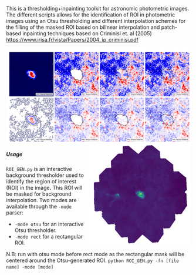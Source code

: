This is a thresholding+inpainting toolkit for astronomic photometric images. The different scripts allows for the identification of ROI in photometric images using an Otsu thresholding and different interpolation schemes for the filling of the masked ROI based on bilinear interpolation and patch-based inpainting techniques based on Criminisi et. al (2005) https://www.irisa.fr/vista/Papers/2004_ip_criminisi.pdf 

![Comparision](/images/out.jpg)
<img align="right" src="images/ROI_GEN.gif" width="276" height="276">
##### Usage
`ROI_GEN.py` is an interactive background thresholder used to identify the region of interest (ROI) in the image. This ROI will be masked for background interpolation. Two modes are available through the `-mode` parser:
  - `-mode otsu` for an interactive Otsu thresholder.
  - `-mode rect` for a rectangular ROI.

N.B: run with otsu mode before rect mode as the rectangular mask will be centered around the Otsu-generated ROI.
`python ROI_GEN.py -fn [file name] -mode [mode]`
